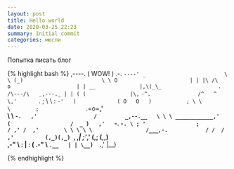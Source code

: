 ```yaml
---
layout: post
title: Hello world
date: 2020-03-25 22:23
summary: Initial commit
categories: мюсли
---
```


Попытка писать блог

{% highlight bash %}
                              ,----.
                              ( WOW! )                         .-.
                               `----' _                         \ \
                                     (_)                         \ \
                                         O                       | |
                    |\ /\                  o                     | |
    __              |,\(_\_                  . /\---/\   _,---._ | |
   ( (              |\,`   `-^.               /^   ^  \,'       `. ;
    \ \             :    `-'   )             ( O   O   )           ;
     \ \             \        ;               `.=o=__,'            \
      \ \             `-.   ,'                  /         _,--.__   \
       \ \ ____________,'  (                   /  _ )   ,'   `-. `-. \
        ; '                ;                  / ,' /  ,'        \ \ \ \
        \                 /___,-.            / /  / ,'          (,_)(,_)
         `,    ,_____|  ;'_____,'           (,;  (,,)      
       ,-" \  :      | :
      ( .-" \ `.__   | |
       \__)  `.__,'  |__)  
       
{% endhighlight %}